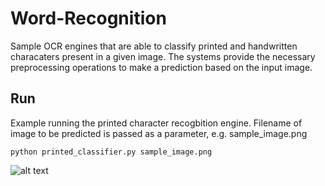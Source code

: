 # Word-Recognition
Sample OCR engines that are able to classify printed and handwritten characaters present in a given image. The systems provide the necessary preprocessing operations to make a prediction based on the input image. 

## Run

Example running the printed character recogbition engine. Filename of image to be predicted is passed as a parameter, e.g. sample_image.png

```
python printed_classifier.py sample_image.png 
```


![alt text](https://raw.githubusercontent.com/aelbakry/Word-Recognition/master/poster.png)
